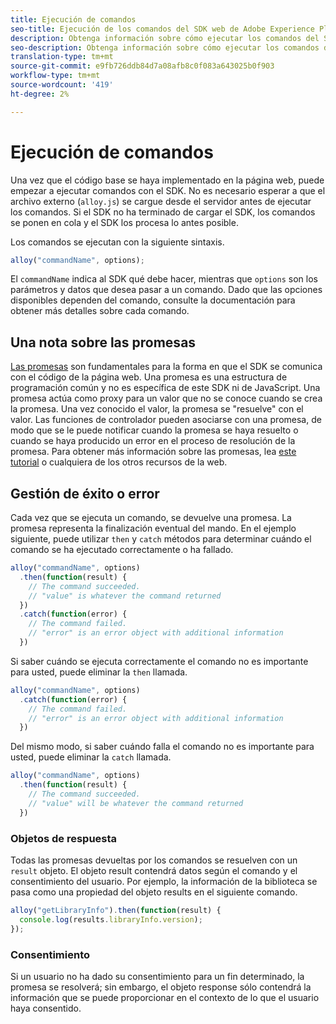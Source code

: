 ```yaml
---
title: Ejecución de comandos
seo-title: Ejecución de los comandos del SDK web de Adobe Experience Platform
description: Obtenga información sobre cómo ejecutar los comandos del SDK web de la plataforma de experiencia
seo-description: Obtenga información sobre cómo ejecutar los comandos del SDK web de la plataforma de experiencia
translation-type: tm+mt
source-git-commit: e9fb726ddb84d7a08afb8c0f083a643025b0f903
workflow-type: tm+mt
source-wordcount: '419'
ht-degree: 2%

---
```



# Ejecución de comandos

Una vez que el código base se haya implementado en la página web, puede empezar a ejecutar comandos con el SDK. No es necesario esperar a que el archivo externo \(`alloy.js`\) se cargue desde el servidor antes de ejecutar los comandos. Si el SDK no ha terminado de cargar el SDK, los comandos se ponen en cola y el SDK los procesa lo antes posible.

Los comandos se ejecutan con la siguiente sintaxis.

```javascript
alloy("commandName", options);
```

El `commandName` indica al SDK qué debe hacer, mientras que `options` son los parámetros y datos que desea pasar a un comando. Dado que las opciones disponibles dependen del comando, consulte la documentación para obtener más detalles sobre cada comando.

## Una nota sobre las promesas

[Las promesas](https://developer.mozilla.org/es-ES/docs/Web/JavaScript/Reference/Global_Objects/Promise) son fundamentales para la forma en que el SDK se comunica con el código de la página web. Una promesa es una estructura de programación común y no es específica de este SDK ni de JavaScript. Una promesa actúa como proxy para un valor que no se conoce cuando se crea la promesa. Una vez conocido el valor, la promesa se &quot;resuelve&quot; con el valor. Las funciones de controlador pueden asociarse con una promesa, de modo que se le puede notificar cuando la promesa se haya resuelto o cuando se haya producido un error en el proceso de resolución de la promesa. Para obtener más información sobre las promesas, lea [este tutorial](https://javascript.info/promise-basics) o cualquiera de los otros recursos de la web.

## Gestión de éxito o error

Cada vez que se ejecuta un comando, se devuelve una promesa. La promesa representa la finalización eventual del mando. En el ejemplo siguiente, puede utilizar `then` y `catch` métodos para determinar cuándo el comando se ha ejecutado correctamente o ha fallado.

```javascript
alloy("commandName", options)
  .then(function(result) {
    // The command succeeded.
    // "value" is whatever the command returned
  })
  .catch(function(error) {
    // The command failed.
    // "error" is an error object with additional information
  })
```

Si saber cuándo se ejecuta correctamente el comando no es importante para usted, puede eliminar la `then` llamada.

```javascript
alloy("commandName", options)
  .catch(function(error) {
    // The command failed.
    // "error" is an error object with additional information
  })
```

Del mismo modo, si saber cuándo falla el comando no es importante para usted, puede eliminar la `catch` llamada.

```javascript
alloy("commandName", options)
  .then(function(result) {
    // The command succeeded.
    // "value" will be whatever the command returned
  })
```

### Objetos de respuesta

Todas las promesas devueltas por los comandos se resuelven con un `result` objeto. El objeto result contendrá datos según el comando y el consentimiento del usuario. Por ejemplo, la información de la biblioteca se pasa como una propiedad del objeto results en el siguiente comando.

```js
alloy("getLibraryInfo").then(function(result) {
  console.log(results.libraryInfo.version);
});
```

### Consentimiento

Si un usuario no ha dado su consentimiento para un fin determinado, la promesa se resolverá; sin embargo, el objeto response sólo contendrá la información que se puede proporcionar en el contexto de lo que el usuario haya consentido.
